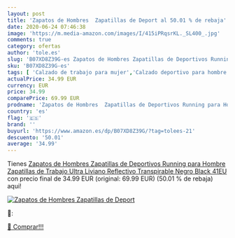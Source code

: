 ```yaml
---
layout: post
title: 'Zapatos de Hombres  Zapatillas de Deport al 50.01 % de rebaja'
date: 2020-06-24 07:46:38
image: 'https://m.media-amazon.com/images/I/415iPRqsrKL._SL400_.jpg'
comments: true
category: ofertas
author: 'tole.es'
slug: 'B07XD8Z39G-es Zapatos de Hombres Zapatillas de Deportivos Running para...'
sku: 'B07XD8Z39G-es'
tags: [ 'Calzado de trabajo para mujer','Calzado deportivo para hombre','Calzado sanitario y de hostelería para mujer','Chanclas y sandalias de piscina para hombre','Sandalias y chanclas para niña','Zapatillas y calzado deportivo para hombre','Zapatos','Zapatos para hombre','Zapatos para mujer','Zapatos para niñas pequeñas','Zapatos y complementos','Zuecos sanitarios y de hostelería para mujer','Zuecos y mules para hombre','zapatos', ]
actualPrice: 34.99 EUR
currency: EUR
price: 34.99
comparePrice: 69.99 EUR
prodname: 'Zapatos de Hombres  Zapatillas de Deportivos Running para Hombre Zapatillas de Trabajo Ultra Liviano Reflectivo Transpirable Negro Black 41EU'
country: 'es'
flag: '🇪🇸'
brand: ''
buyurl: 'https://www.amazon.es/dp/B07XD8Z39G/?tag=tolees-21'
descuento: '50.01'
average: '34.99'
---
```


Tienes [Zapatos de Hombres  Zapatillas de Deportivos Running para Hombre Zapatillas de Trabajo Ultra Liviano Reflectivo Transpirable Negro Black 41EU](https://www.amazon.es/dp/B07XD8Z39G/?tag=tolees-21) con precio final de  34.99 EUR (original: 69.99 EUR) (50.01 %  de rebaja) aqui!

[![Zapatos de Hombres  Zapatillas de Deport](https://m.media-amazon.com/images/I/415iPRqsrKL._SL400_.jpg)](https://www.amazon.es/dp/B07XD8Z39G/?tag=tolees-21)

🔎:


[🛒 Comprar!!!](https://www.amazon.es/dp/B07XD8Z39G/?tag=tolees-21)
